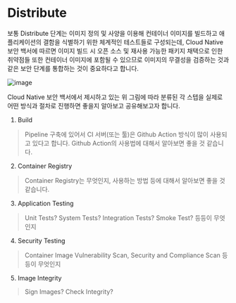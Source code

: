# Distribute

보통 Distribute 단계는 이미지 정의 및 사양을 이용해 컨테이너 이미지를 빌드하고 애플리케이션의 결함을 식별하기 위한 체계적인 테스트들로 구성되는데,
Cloud Native 보안 백서에 따르면 이미지 빌드 시 오픈 소스 및 재사용 가능한 패키지 채택으로 인한 취약점들 또한 컨테이너 이미지에 포함될 수 있으므로 이미지의 무결성을 검증하는 것과 같은 보안 단계를 통합하는 것이 중요하다고 합니다.

![image](https://github.com/cncf/sig-security/blob/master/security-whitepaper/RackMultipart20201111_figure3.png?raw=true)

Cloud Native 보안 백서에서 제시하고 있는 위 그림에 따라 분류된 각 스텝을 실제로 어떤 방식과 절차로 진행하면 좋을지 알아보고 공유해보고자 합니다.

1. Build
> Pipeline 구축에 있어서 CI 서버(또는 툴)은 Github Action 방식이 많이 사용되고 있다고 합니다.
> Github Action의 사용법에 대해서 알아보면 좋을 것 같습니다.

2. Container Registry
> Container Registry는 무엇인지, 사용하는 방법 등에 대해서 알아보면 좋을 것 같습니다.

3. Application Testing
> Unit Tests? System Tests? Integration Tests? Smoke Test? 등등이 무엇인지

4. Security Testing
> Container Image Vulnerability Scan, Security and Compliance Scan 등등이 무엇인지

5. Image Integrity
> Sign Images? Check Integrity?